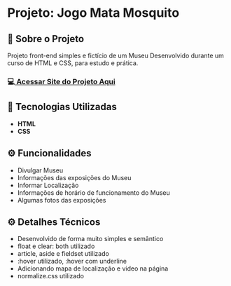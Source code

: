 <h1>Projeto: Jogo Mata Mosquito</h1>

<h2>📌 Sobre o Projeto</h2>
<p>Projeto front-end simples e fictício de um Museu Desenvolvido durante um curso de HTML e CSS, para estudo e prática.</p>

<h3>💻<a href="https://deangelleses.github.io/jogo_mata_mosquito-HTML-CSS-Bootstrap-JavaScript/index.html" target="_blank"> Acessar Site do Projeto Aqui</a></h3>

<h2>🚀 Tecnologias Utilizadas</h2>
<ul>
  <li><b>HTML</b></li>
  <li><b>CSS</b></li>
</ul>

<h2>⚙️ Funcionalidades</h2>
<ul>
  <li>Divulgar Museu</li>
  <li>Informações das exposições do Museu</li>
  <li>Informar Localização</li>
  <li>Informações de horário de funcionamento do Museu</li>
  <li>Algumas fotos das exposições</li>
</ul>

<h2>⚙️ Detalhes Técnicos</h2>
<ul>
  <li>Desenvolvido de forma muito simples e semântico</li>
  <li>float e clear: both utilizado</li>
  <li>article, aside e fieldset utilizado</li>
  <li>:hover utilizado, :hover com underline</li>
  <li>Adicionando mapa de localização e video na página</li>
  <li>normalize.css utilizado</li>
</ul>
